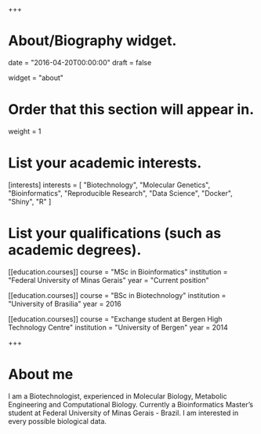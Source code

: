 +++
# About/Biography widget.

date = "2016-04-20T00:00:00"
draft = false

widget = "about"

# Order that this section will appear in.
weight = 1

# List your academic interests.
[interests]
  interests = [
    "Biotechnology",
    "Molecular Genetics",
    "Bioinformatics",
    "Reproducible Research",
    "Data Science",
    "Docker",
    "Shiny",
    "R"
  ]

# List your qualifications (such as academic degrees).

[[education.courses]]
  course = "MSc in Bioinformatics"
  institution = "Federal University of Minas Gerais"
  year = "Current position"

[[education.courses]]
  course = "BSc in Biotechnology"
  institution = "University of Brasilia"
  year = 2016

[[education.courses]]
  course = "Exchange student at Bergen High Technology Centre"
  institution = "University of Bergen"
  year = 2014

+++

# About me

I am a Biotechnologist, experienced in Molecular Biology, Metabolic Engineering and Computational Biology. Currently a Bioinformatics Master’s student at Federal University of Minas Gerais - Brazil. 
I am interested in every possible biological data.


